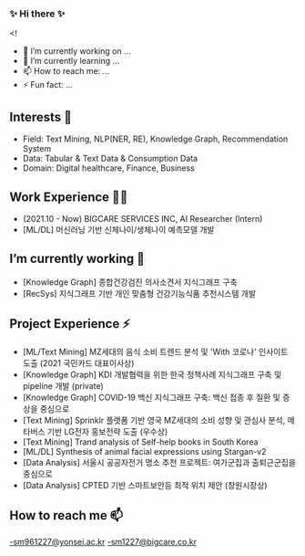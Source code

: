 ### ✨ Hi there ✨
<!
- 🔭 I’m currently working on ...
- 🌱 I’m currently learning ...
- 📫 How to reach me: ...
- ⚡ Fun fact: ...
>

## Interests 👀
- Field: Text Mining, NLP(NER, RE), Knowledge Graph, Recommendation System
- Data: Tabular & Text Data & Consumption Data
- Domain: Digital healthcare, Finance, Business 

## Work Experience 🤹‍♀️
- (2021.10 - Now) BIGCARE SERVICES INC, AI Researcher (Intern)
- [ML/DL] 머신러닝 기반 신체나이/생체나이 예측모델 개발

## I’m currently working 🔭
- [Knowledge Graph] 종합건강검진 의사소견서 지식그래프 구축
- [RecSys] 지식그래프 기반 개인 맞춤형 건강기능식품 추천시스템 개발

## Project Experience ⚡
- [ML/Text Mining] MZ세대의 음식 소비 트렌드 분석 및 'With 코로나' 인사이트 도출 (2021 국민카드 대표이사상)
- [Knowledge Graph] KDI 개발협력을 위한 한국 정책사례 지식그래프 구축 및 pipeline 개발 (private)
- [Knowledge Graph] COVID-19 백신 지식그래프 구축: 백신 접종 후 질환 및 증상을 중심으로
- [Text Mining] Sprinklr 플랫폼 기반 영국 MZ세대의 소비 성향 및 관심사 분석, 메타버스 기반 LG전자 홍보전략 도출 (우수상)
- [Text Mining] Trand analysis of Self-help books in South Korea
- [ML/DL] Synthesis of animal facial expressions using Stargan-v2
- [Data Analysis] 서울시 공공자전거 명소 추천 프로젝트: 여가군집과 출퇴근군집을 중심으로
- [Data Analysis] CPTED 기반 스마트보안등 최적 위치 제안 (창원시장상)

## How to reach me 📫
-sm961227@yonsei.ac.kr
-sm1227@bigcare.co.kr
